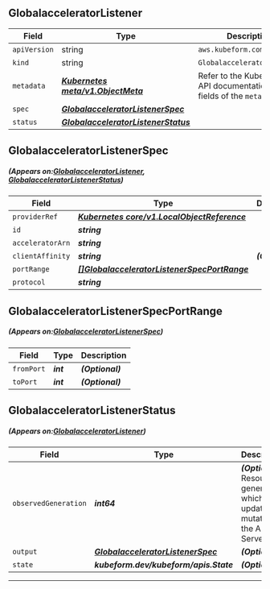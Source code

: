 ## GlobalacceleratorListener
| Field | Type | Description |
| ------ | ----- | ----------- |
| `apiVersion` | string | `aws.kubeform.com/v1alpha1` |
|    `kind` | string | `GlobalacceleratorListener` |
| `metadata` | ***[Kubernetes meta/v1.ObjectMeta](https://kubernetes.io/docs/reference/generated/kubernetes-api/v1.13/#objectmeta-v1-meta)***|Refer to the Kubernetes API documentation for the fields of the `metadata` field.|
| `spec` | ***[GlobalacceleratorListenerSpec](#GlobalacceleratorListenerSpec)***||
| `status` | ***[GlobalacceleratorListenerStatus](#GlobalacceleratorListenerStatus)***||
## GlobalacceleratorListenerSpec
##### (Appears on:[GlobalacceleratorListener](#GlobalacceleratorListener), [GlobalacceleratorListenerStatus](#GlobalacceleratorListenerStatus))
| Field | Type | Description |
| ------ | ----- | ----------- |
| `providerRef` | ***[Kubernetes core/v1.LocalObjectReference](https://kubernetes.io/docs/reference/generated/kubernetes-api/v1.13/#localobjectreference-v1-core)***||
| `id` | ***string***||
| `acceleratorArn` | ***string***||
| `clientAffinity` | ***string***| ***(Optional)*** |
| `portRange` | ***[[]GlobalacceleratorListenerSpecPortRange](#GlobalacceleratorListenerSpecPortRange)***||
| `protocol` | ***string***||
## GlobalacceleratorListenerSpecPortRange
##### (Appears on:[GlobalacceleratorListenerSpec](#GlobalacceleratorListenerSpec))
| Field | Type | Description |
| ------ | ----- | ----------- |
| `fromPort` | ***int***| ***(Optional)*** |
| `toPort` | ***int***| ***(Optional)*** |
## GlobalacceleratorListenerStatus
##### (Appears on:[GlobalacceleratorListener](#GlobalacceleratorListener))
| Field | Type | Description |
| ------ | ----- | ----------- |
| `observedGeneration` | ***int64***| ***(Optional)*** Resource generation, which is updated on mutation by the API Server.|
| `output` | ***[GlobalacceleratorListenerSpec](#GlobalacceleratorListenerSpec)***| ***(Optional)*** |
| `state` | ***kubeform.dev/kubeform/apis.State***| ***(Optional)*** |
---
